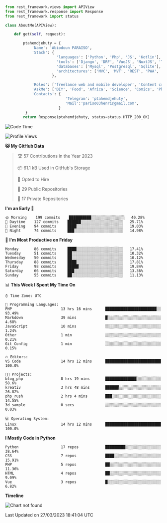 ###
```python
from rest_framework.views import APIView
from rest_framework.response import Response
from rest_framework import status

class AboutMe(APIView):

    def get(self, request):

        ptahemdjehuty = {
            'Name': 'Abiodoun PARAISO',
            'Stack': {
                       'languages': ['Python', 'Php', 'JS', 'Kotlin'],
                       'tools': ['Django', 'DRF', 'VueJS', 'NuxtJS', 'Threejs' 'React', 'Kotlin', 'Electron'],
                       'databases': ['Mysql', 'Postgresql', 'Sqlite'],
                       'architectures': ['MVC', 'MVT', 'REST', 'PWA', 'SPA', 'MicroServices']
                     },

            'Roles': ['freelance web and mobile developer', 'Content creator', 'Teacher', 'Mentor'],
            'AskMe': ['DIY', 'Food', 'Africa', 'Science', 'Comics', 'Photography', 'Tech', 'Programming'],
            'Contacts': {
                           'Telegram': 'ptahemdjehuty',
                           'Mail':'pariso03henri@gmail.com',
                        }
         }
        return Response(ptahemdjehuty, status=status.HTTP_200_OK)

```                    

<!--START_SECTION:waka-->
![Code Time](http://img.shields.io/badge/Code%20Time-499%20hrs%2031%20mins-blue)

![Profile Views](http://img.shields.io/badge/Profile%20Views-25-blue)

**🐱 My GitHub Data** 

> 🏆 57 Contributions in the Year 2023
 > 
> 📦 61.1 kB Used in GitHub's Storage 
 > 
> 💼 Opted to Hire
 > 
> 📜 29 Public Repositories 
 > 
> 🔑 17 Private Repositories  
 > 
**I'm an Early 🐤** 

```text
🌞 Morning    199 commits    ██████████░░░░░░░░░░░░░░░   40.28% 
🌆 Daytime    127 commits    ██████░░░░░░░░░░░░░░░░░░░   25.71% 
🌃 Evening    94 commits     ████░░░░░░░░░░░░░░░░░░░░░   19.03% 
🌙 Night      74 commits     ███░░░░░░░░░░░░░░░░░░░░░░   14.98%

```
📅 **I'm Most Productive on Friday** 

```text
Monday       86 commits     ████░░░░░░░░░░░░░░░░░░░░░   17.41% 
Tuesday      51 commits     ██░░░░░░░░░░░░░░░░░░░░░░░   10.32% 
Wednesday    50 commits     ██░░░░░░░░░░░░░░░░░░░░░░░   10.12% 
Thursday     88 commits     ████░░░░░░░░░░░░░░░░░░░░░   17.81% 
Friday       98 commits     █████░░░░░░░░░░░░░░░░░░░░   19.84% 
Saturday     66 commits     ███░░░░░░░░░░░░░░░░░░░░░░   13.36% 
Sunday       55 commits     ██░░░░░░░░░░░░░░░░░░░░░░░   11.13%

```


📊 **This Week I Spent My Time On** 

```text
⌚︎ Time Zone: UTC

💬 Programming Languages: 
PHP                      13 hrs 16 mins      ███████████████████████░░   93.49% 
Markdown                 39 mins             █░░░░░░░░░░░░░░░░░░░░░░░░   4.68% 
JavaScript               10 mins             ░░░░░░░░░░░░░░░░░░░░░░░░░   1.24% 
Other                    1 min               ░░░░░░░░░░░░░░░░░░░░░░░░░   0.21% 
Git Config               1 min               ░░░░░░░░░░░░░░░░░░░░░░░░░   0.15%

🔥 Editors: 
VS Code                  14 hrs 12 mins      █████████████████████████   100.0%

🐱‍💻 Projects: 
blog_php                 8 hrs 19 mins       ██████████████░░░░░░░░░░░   58.6% 
kreativ                  3 hrs 48 mins       ██████░░░░░░░░░░░░░░░░░░░   26.82% 
php_rush                 2 hrs 4 mins        ███░░░░░░░░░░░░░░░░░░░░░░   14.55% 
3d_sample                0 secs              ░░░░░░░░░░░░░░░░░░░░░░░░░   0.03%

💻 Operating System: 
Linux                    14 hrs 12 mins      █████████████████████████   100.0%

```

**I Mostly Code in Python** 

```text
Python                   17 repos            █████████░░░░░░░░░░░░░░░░   38.64% 
CSS                      7 repos             ████░░░░░░░░░░░░░░░░░░░░░   15.91% 
PHP                      5 repos             ██░░░░░░░░░░░░░░░░░░░░░░░   11.36% 
HTML                     4 repos             ██░░░░░░░░░░░░░░░░░░░░░░░   9.09% 
Vue                      3 repos             █░░░░░░░░░░░░░░░░░░░░░░░░   6.82%

```


**Timeline**

![Chart not found](https://raw.githubusercontent.com/ptahemdjehuty/ptahemdjehuty/main/charts/bar_graph.png) 


 Last Updated on 27/03/2023 18:41:04 UTC
<!--END_SECTION:waka-->
